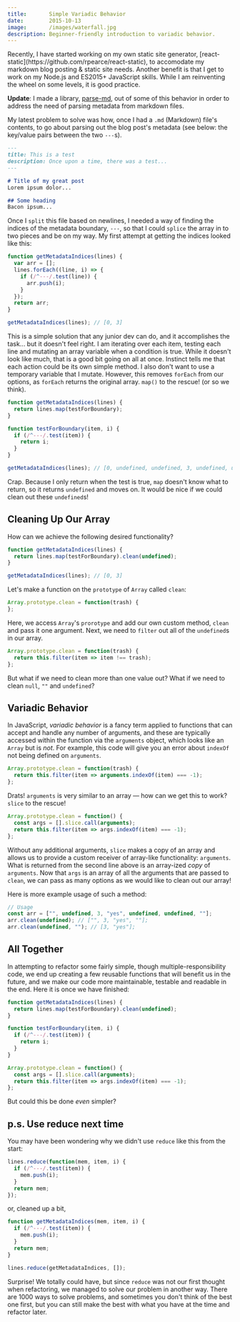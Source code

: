```yaml
---
title:       Simple Variadic Behavior
date:        2015-10-13
image:       /images/waterfall.jpg
description: Beginner-friendly introduction to variadic behavior.
---
```


<p class="strikethrough">Recently, I have started working on my own static site generator, [react-static](https://github.com/rpearce/react-static), to accomodate my markdown blog posting & static site needs. Another benefit is that I get to work on my Node.js and ES2015+ JavaScript skills. While I am reinventing the wheel on some levels, it is good practice.</p>

__Update__: I made a library, [parse-md](https://www.npmjs.com/package/parse-md), out of some of this behavior in order to address the need of parsing metadata from markdown files.

My latest problem to solve was how, once I had a `.md` (Markdown) file's contents, to go about parsing out the blog post's metadata (see below: the key/value pairs between the two `---`s).

```markdown
---
title: This is a test
description: Once upon a time, there was a test...
---

# Title of my great post
Lorem ipsum dolor...

## Some heading
Bacon ipsum...
```

Once I `split` this file based on newlines, I needed a way of finding the indices of the metadata boundary, `---`, so that I could `splice` the array in to two pieces and be on my way. My first attempt at getting the indices looked like this:

```js
function getMetadataIndices(lines) {
  var arr = [];
  lines.forEach((line, i) => {
    if (/^---/.test(line)) {
      arr.push(i);
    }
  });
  return arr;
}

getMetadataIndices(lines); // [0, 3]
```

This is a simple solution that any junior dev can do, and it accomplishes the task... but it doesn't feel right. I am iterating over each item, testing each line and mutating an array variable when a condition is true. While it doesn't look like much, that is a good bit going on all at once. Instinct tells me that each action could be its own simple method. I also don't want to use a temporary variable that I mutate. However, this removes `forEach` from our options, as `forEach` returns the original array. `map()` to the rescue! (or so we think).

```js
function getMetadataIndices(lines) {
  return lines.map(testForBoundary);
}

function testForBoundary(item, i) {
  if (/^---/.test(item)) {
    return i;
  }
}

getMetadataIndices(lines); // [0, undefined, undefined, 3, undefined, undefined, undefined, undefined, undefined, undefined]
```

Crap. Because I only return when the test is true, `map` doesn't know what to return, so it returns `undefined` and moves on. It would be nice if we could clean out these `undefined`s!

## Cleaning Up Our Array
How can we achieve the following desired functionality?

```js
function getMetadataIndices(lines) {
  return lines.map(testForBoundary).clean(undefined);
}

getMetadataIndices(lines); // [0, 3]
```

Let's make a function on the `prototype` of `Array` called `clean`:

```js
Array.prototype.clean = function(trash) {
};
```

Here, we access `Array`'s `prorotype` and add our own custom method, `clean` and pass it one argument. Next, we need to `filter` out all of the `undefined`s in our array.

```js
Array.prototype.clean = function(trash) {
  return this.filter(item => item !== trash);
};
```

But what if we need to clean more than one value out? What if we need to clean `null`, `""` and `undefined`?

## Variadic Behavior
In JavaScript, _variadic behavior_ is a fancy term applied to functions that can accept and handle any number of arguments, and these are typically accessed within the function via the `arguments` object, which looks like an `Array` but is _not_. For example, this code will give you an error about `indexOf` not being defined on `arguments`.

```js
Array.prototype.clean = function(trash) {
  return this.filter(item => arguments.indexOf(item) === -1);
};
```

Drats! `arguments` is very similar to an array &mdash; how can we get this to work? `slice` to the rescue!

```js
Array.prototype.clean = function() {
  const args = [].slice.call(arguments);
  return this.filter(item => args.indexOf(item) === -1);
};
```

Without any additional arguments, `slice` makes a copy of an array and allows us to provide a custom receiver of array-like functionality: `arguments`. What is returned from the second line above is an array-ized _copy_ of `arguments`. Now that `args` is an array of all the arguments that are passed to `clean`, we can pass as many options as we would like to clean out our array!

Here is more example usage of such a method:

```js
// Usage
const arr = ["", undefined, 3, "yes", undefined, undefined, ""];
arr.clean(undefined); // ["", 3, "yes", ""];
arr.clean(undefined, ""); // [3, "yes"];
```

## All Together
In attempting to refactor some fairly simple, though multiple-responsibility code, we end up creating a few reusable functions that will benefit us in the future, and we make our code more maintainable, testable and readable in the end. Here it is once we have finished:

```js
function getMetadataIndices(lines) {
  return lines.map(testForBoundary).clean(undefined);
}

function testForBoundary(item, i) {
  if (/^---/.test(item)) {
    return i;
  }
}

Array.prototype.clean = function() {
  const args = [].slice.call(arguments);
  return this.filter(item => args.indexOf(item) === -1);
};
```

But could this be done _even_ simpler?

## p.s. Use reduce next time
You may have been wondering why we didn't use `reduce` like this from the start:

```js
lines.reduce(function(mem, item, i) {
  if (/^---/.test(item)) {
    mem.push(i);
  }
  return mem;
});
```

or, cleaned up a bit,

```js
function getMetadataIndices(mem, item, i) {
  if (/^---/.test(item)) {
    mem.push(i);
  }
  return mem;
}

lines.reduce(getMetadataIndices, []);
```

Surprise! We totally could have, but since `reduce` was not our first thought when refactoring, we managed to solve our problem in another way. There are 1000 ways to solve problems, and sometimes you don't think of the best one first, but you can still make the best with what you have at the time and refactor later.
